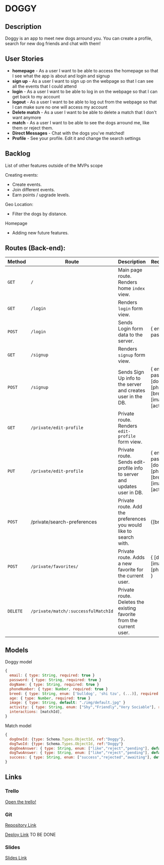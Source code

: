 # DOGGY

## Description

Doggy is an app to meet new dogs arround you. You can create a profile, search for new dog friends and chat with them!

## User Stories

- **homepage** - As a user I want to be able to access the homepage so that I see what the app is about and login and signup
- **sign up** - As a user I want to sign up on the webpage so that I can see all the events that I could attend
- **login** - As a user I want to be able to log in on the webpage so that I can get back to my account
- **logout** - As a user I want to be able to log out from the webpage so that I can make sure no one will access my account
- **Delete match**  - As a user I want to be able to delete a match that I don't want anymore
- **match** - As a user I want to be able to see the dogs arround me, like them or reject them.
- **Direct Messages** - Chat with the dogs you've matched!
- **Profile** - See your profile. Edit it and change the search settings



## Backlog

List of other features outside of the MVPs scope

Creating events:
- Create events.
- Join different events.
- Earn points / upgrade levels.

Geo Location:
- Filter the dogs by distance.

Homepage
- Adding new future features.


## Routes (Back-end):



| **Method** | **Route**                           | **Description**                                              | Request  - Body                                              |
| ---------- | ----------------------------------- | :----------------------------------------------------------- | ------------------------------------------------------------ |
| `GET`      | `/`                                 | Main page route.  Renders home `index` view.                 |                                                              |
| `GET`      | `/login`                            | Renders `login` form view.                                   |                                                              |
| `POST`     | `/login`                            | Sends Login form data to the server.                         | { email, password }                                          |
| `GET`      | `/signup`                           | Renders `signup` form view.                                  |                                                              |
| `POST`     | `/signup`                           | Sends Sign Up info to the server and creates user in the DB. | { email, password, [dogName], [phoneNumber], [breed], [age], [imageUrl], [activity] } |
| `GET`      | `/private/edit-profile`             | Private route. Renders `edit-profile` form view.             |                                                              |
| `PUT`      | `/private/edit-profile`             | Private route. Sends edit-profile info to server and updates user in DB. | { email, password, [dogName], [phoneNumber], [breed], [age], [imageUrl], [activity] } |
| `POST`     | /private/search-preferences         | Private route. Add the preferences you would like to search with. | {[breed], [age]}                                             |
| `POST`     | `/private/favorites/`               | Private route. Adds a new favorite for the current user.     | { [dogName], [image], [phoneNumber] }                        |
| `DELETE`   | `/private/match/:successfulMatchId` | Private route. Deletes the existing favorite from the current user. |                                                              |

## Models

Doggy model

```javascript
{
  email: { type: String, required: true }
  password: { type: String, required: true }
  dogName: { type: String, required: true }
  phoneNumber: { type: Number, required: true }
  breed: { type: String, enum: ['bulldog', 'shi tzu', (...)], required: true},
  age: { type: Number, required: true }
  image: { type: String, default: "./img/default.jpg" }
  activity: { type: String, enum: ["Shy","Friendly","Very Sociable"], required: true},
  interactions: [matchId],
}

```



Match model

```javascript
{
  dogOneId: {type: Schema.Types.ObjectId, ref:"Doggy"},
  dogTwoId: {type: Schema.Types.ObjectId, ref:"Doggy"}
  dogOneAnswer: { type: String, enum: ["like","reject","pending"], default: "pending" },
  dogTwoAnswer: { type: String, enum: ["like","reject","pending"], default: "pending" },
  success: { type: String, enum: ["success","rejected","awaiting"], default: "awaiting" },
}

```

## Links

### Trello

[Open the trello!](https://trello.com/b/WuUgMfQq/project-2-doggy)

### Git

[Repository Link](https://github.com/guillemtubert/Doggy)

[Deploy Link](http://heroku.com) TO BE DONE

### Slides 

[Slides Link](https://docs.google.com/presentation/d/1maTh19snJx0KqOmr5Z6mSbECEX2EyE4BDtyz2u09eM8/edit?usp=sharing)
